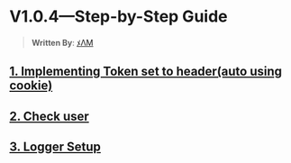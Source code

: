 # V1.0.4—Step-by-Step Guide

> **Written By**: [ﾒΛM](https://github.com/Subham-Maity)

## [1. Implementing Token set to header(auto using cookie)](https://github.com/Subham-Maity/scalable_server_architecture/commit/2ed1bad9fbee169ba014897b8d63dc51a31f693b)


## [2. Check user](https://github.com/Subham-Maity/scalable_server_architecture/commit/65d29cee5eab30fee7c5585dc455f926ed16fcfe)

## [3. Logger Setup](https://github.com/Subham-Maity/scalable_server_architecture/commit/dd4ad37231d3e7676eaf8005c9a55a3bd94a0444)


